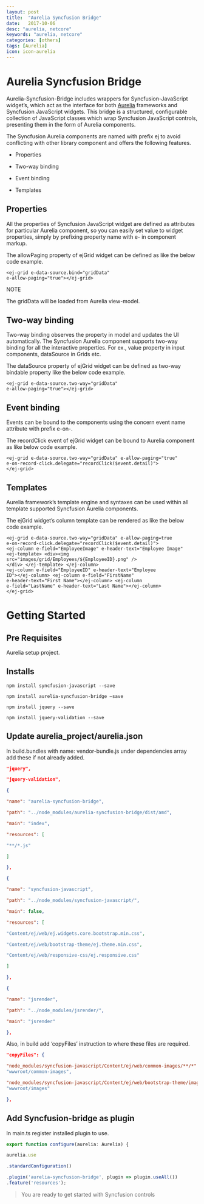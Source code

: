 ```yaml
---
layout: post
title:  "Aurelia Syncfusion Bridge"
date:   2017-10-06
desc: "aurelia, netcore"
keywords: "aurelia, netcore"
categories: [others]
tags: [Aurelia]
icon: icon-aurelia
---
```


Aurelia Syncfusion Bridge
=========================

Aurelia-Syncfusion-Bridge includes wrappers for
Syncfusion-JavaScript widget’s, which act as the interface for
both [Aurelia](http://aurelia.io/) frameworks and Syncfusion JavaScript
widgets. This bridge is a structured, configurable collection of
JavaScript classes which wrap Syncfusion JavaScript controls, presenting
them in the form of Aurelia components.

The Syncfusion Aurelia components are named with prefix ej to avoid
conflicting with other library component and offers the following
features.

-   Properties

-   Two-way binding

-   Event binding

-   Templates

Properties
----------

All the properties of Syncfusion JavaScript widget are defined as
attributes for particular Aurelia component, so you can easily set value
to widget properties, simply by prefixing property name with e- in
component markup.

The allowPaging property of ejGrid widget can be defined as like the
below code example.

```
<ej-grid e-data-source.bind="gridData"
e-allow-paging="true"></ej-grid>
```

NOTE

The gridData will be loaded from Aurelia view-model.

Two-way binding
---------------

Two-way binding observes the property in model and updates the UI
automatically. The Syncfusion Aurelia component supports two-way binding
for all the interactive properties. For ex., value property in input
components, dataSource in Grids etc.

The dataSource property of ejGrid widget can be defined as two-way
bindable property like the below code example.

```
<ej-grid e-data-source.two-way="gridData"
e-allow-paging="true"></ej-grid>
```

Event binding
-------------

Events can be bound to the components using the concern event name
attribute with prefix e-on-.

The recordClick event of ejGrid widget can be bound to Aurelia component
as like below code example.

```
<ej-grid e-data-source.two-way="gridData" e-allow-paging="true"
e-on-record-click.delegate="recordClick($event.detail)">
</ej-grid>
```

Templates
---------

Aurelia framework’s template engine and syntaxes can be used within all
template supported Syncfusion Aurelia components.

The ejGrid widget’s column template can be rendered as like the below
code example.

```
<ej-grid e-data-source.two-way="gridData" e-allow-paging=true
e-on-record-click.delegate="recordClick($event.detail)">
<ej-column e-field="EmployeeImage" e-header-text="Employee Image"
<ej-template> <div><img
src="images/grid/Employees/${EmployeeID}.png" />
</div> </ej-template> </ej-column>
<ej-column e-field="EmployeeID" e-header-text="Employee
ID"></ej-column> <ej-column e-field="FirstName"
e-header-text="First Name"></ej-column> <ej-column
e-field="LastName" e-header-text="Last Name"></ej-column>
</ej-grid>
```

Getting Started
===============

Pre Requisites
--------------

Aurelia setup project.

Installs 
---------

``` node
npm install syncfusion-javascript --save

npm install aurelia-syncfusion-bridge –save

npm install jquery --save

npm install jquery-validation --save
```

Update aurelia_project/aurelia.json
------------------------------------

In build.bundles with name: vendor-bundle.js under dependencies array
add these if not already added.

``` json
"jquery",

"jquery-validation",

{

"name": "aurelia-syncfusion-bridge",

"path": "../node_modules/aurelia-syncfusion-bridge/dist/amd",

"main": "index",

"resources": [

"**/*.js"

]

},

{

"name": "syncfusion-javascript",

"path": "../node_modules/syncfusion-javascript/",

"main": false,

"resources": [

"Content/ej/web/ej.widgets.core.bootstrap.min.css",

"Content/ej/web/bootstrap-theme/ej.theme.min.css",

"Content/ej/web/responsive-css/ej.responsive.css"

]

},

{

"name": "jsrender",

"path": "../node_modules/jsrender/",

"main": "jsrender"

},
```

Also, in build add ‘copyFiles’ instruction to where these files are
required.

``` json
"copyFiles": {

"node_modules/syncfusion-javascript/Content/ej/web/common-images/**/*":
"wwwroot/common-images",

"node_modules/syncfusion-javascript/Content/ej/web/bootstrap-theme/images/**":
"wwwroot/images"

},
```

Add Syncfusion-bridge as plugin
-------------------------------

In main.ts register installed plugin to use.

``` ts
export function configure(aurelia: Aurelia) {

aurelia.use

.standardConfiguration()

.plugin('aurelia-syncfusion-bridge', plugin => plugin.useAll())
.feature('resources');
```

> You are ready to get started with Syncfusion controls
